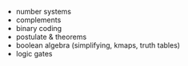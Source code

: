 - number systems
- complements
- binary coding
- postulate & theorems
- boolean algebra (simplifying, kmaps, truth tables)
- logic gates

